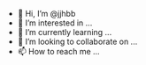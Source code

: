 - 👋 Hi, I’m @jjhbb
- 👀 I’m interested in ...
- 🌱 I’m currently learning ...
- 💞️ I’m looking to collaborate on ...
- 📫 How to reach me ...

<!---
jjhbb/jjhbb is a ✨ special ✨ repository because its `README.md` (this file) appears on your GitHub profile.
You can click the Preview link to take a look at your changes.
--->
